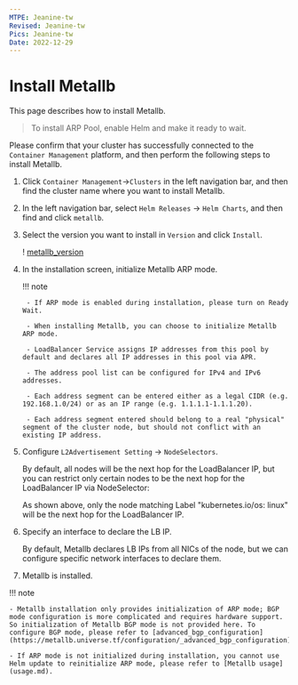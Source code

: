 ```yaml
---
MTPE: Jeanine-tw
Revised: Jeanine-tw
Pics: Jeanine-tw
Date: 2022-12-29
---
```


# Install Metallb

This page describes how to install Metallb.

> To install ARP Pool, enable Helm and make it ready to wait.

Please confirm that your cluster has successfully connected to the `Container Management` platform, and then perform the following steps to install Metallb.

1. Click `Container Management`->`Clusters` in the left navigation bar, and then find the cluster name where you want to install Metallb.

    

2. In the left navigation bar, select `Helm Releases` -> `Helm Charts`, and then find and click `metallb`.

    

3. Select the version you want to install in `Version` and click `Install`.

    ! [metallb_version](./../images/metallb-helm-version.png)

4. In the installation screen, initialize Metallb ARP mode.

    !!! note

        - If ARP mode is enabled during installation, please turn on Ready Wait.

        - When installing Metallb, you can choose to initialize Metallb ARP mode.

        - LoadBalancer Service assigns IP addresses from this pool by default and declares all IP addresses in this pool via APR.

        - The address pool list can be configured for IPv4 and IPv6 addresses.

        - Each address segment can be entered either as a legal CIDR (e.g. 192.168.1.0/24) or as an IP range (e.g. 1.1.1.1-1.1.1.20).

        - Each address segment entered should belong to a real "physical" segment of the cluster node, but should not conflict with an existing IP address.

    

5. Configure `L2Advertisement Setting` -> `NodeSelectors`.

    By default, all nodes will be the next hop for the LoadBalancer IP, but you can restrict only certain nodes to be the next hop for the LoadBalancer IP via NodeSelector:

    

    As shown above, only the node matching Label "kubernetes.io/os: linux" will be the next hop for the LoadBalancer IP.

6. Specify an interface to declare the LB IP.

    By default, Metallb declares LB IPs from all NICs of the node, but we can configure specific network interfaces to declare them.

    

7. Metallb is installed.

    

!!! note

    - Metallb installation only provides initialization of ARP mode; BGP mode configuration is more complicated and requires hardware support. So initialization of Metallb BGP mode is not provided here. To configure BGP mode, please refer to [advanced_bgp_configuration](https://metallb.universe.tf/configuration/_advanced_bgp_configuration).

    - If ARP mode is not initialized during installation, you cannot use Helm update to reinitialize ARP mode, please refer to [Metallb usage](usage.md).
